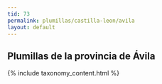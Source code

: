 ```yaml
---
tid: 73
permalink: plumillas/castilla-leon/avila
layout: default
---
```

## Plumillas de la provincia de Ávila
{% include taxonomy_content.html %}
